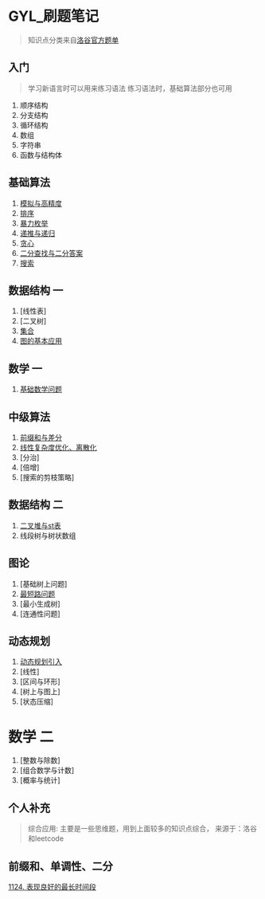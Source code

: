# GYL_刷题笔记

> 知识点分类来自[洛谷官方题单](https://www.luogu.com.cn/training/list)
## 入门
  > 学习新语言时可以用来练习语法
  > 练习语法时，基础算法部分也可用
1. 顺序结构
2. 分支结构
3. 循环结构
4. 数组
5. 字符串
6. 函数与结构体
## 基础算法
1. [模拟与高精度](simulation_and_high_precision.md)
2. [排序](sort.md)
3. [暴力枚举](violent_enumeration.md)
4. [递推与递归](recursion.md)
5. [贪心](greedy.md)
6. [二分查找与二分答案](binary_search.md)
7. [搜索](search.md)
## 数据结构 一
1. [线性表]
2. [二叉树]
3. [集合](set_theroy.md)
4. [图的基本应用](graphy_theroy_1.md)

## 数学 一
1. [基础数学问题](basic_math.md)

## 中级算法
1. [前缀和与差分](preSumAndDiff.md)
2. [线性复杂度优化、离散化](linearAndDiscret.md)
2. [分治]
2. [倍增]
2. [搜索的剪枝策略]

## 数据结构 二
1. [二叉堆与st表]()
2. 线段树与树状数组

## 图论
1. [基础树上问题]
2. [最短路问题](shortest_path.md)
3. [最小生成树]
4. [连通性问题]



## 动态规划
1. [动态规划引入](dynamic_program_1.md)
2. [线性]
3. [区间与环形]
4. [树上与图上]
5. [状态压缩]

# 数学 二
1. [整数与除数]
2. [组合数学与计数]
3. [概率与统计]

## 个人补充
> 综合应用: 主要是一些思维题，用到上面较多的知识点综合，
>  来源于：洛谷和leetcode

## 前缀和、单调性、二分 
[1124. 表现良好的最长时间段](https://leetcode.cn/problems/longest-well-performing-interval)